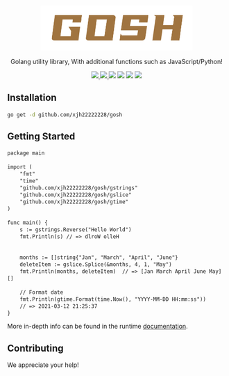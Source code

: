 <p align="center">
  <a href="https://gosh.vercel.app/">
    <img src="media/logo.svg" width="350">
  </a>
  <p align="center">Golang utility library, With additional functions such as JavaScript/Python!</p>
  <p align="center">
    <a href="https://gosh.vercel.app/">
      <img src="https://img.shields.io/badge/online-docs-red.svg?longCache=true&style=flat-square">
    </a>
    <a href="README_zh-CN.md">
      <img src="https://img.shields.io/badge/lang-%E7%AE%80%E4%BD%93%E4%B8%AD%E6%96%87-red.svg?longCache=true&style=flat-square">
    </a>
    <img src="https://img.shields.io/github/go-mod/go-version/xjh22222228/gosh" />
    <img src="https://img.shields.io/github/v/release/xjh22222228/gosh" />
    <img src="https://img.shields.io/github/license/xjh22222228/gosh" />
    <img src="https://img.shields.io/badge/Coverage-100%25-brightgreen.svg" />
  </p>
<p>


## Installation
```bash
go get -d github.com/xjh22222228/gosh
```



## Getting Started
```golang
package main

import (
    "fmt"
    "time"
    "github.com/xjh22222228/gosh/gstrings"
    "github.com/xjh22222228/gosh/gslice"
    "github.com/xjh22222228/gosh/gtime"
)

func main() {
    s := gstrings.Reverse("Hello World")
    fmt.Println(s) // => dlroW olleH


    months := []string{"Jan", "March", "April", "June"}
    deleteItem := gslice.Splice(&months, 4, 1, "May")
    fmt.Println(months, deleteItem)  // => [Jan March April June May] []
    
    // Format date
    fmt.Println(gtime.Format(time.Now(), "YYYY-MM-DD HH:mm:ss"))
    // => 2021-03-12 21:25:37
}
```

More in-depth info can be found in the runtime [documentation](https://gosh.vercel.app/).


## Contributing
We appreciate your help!
